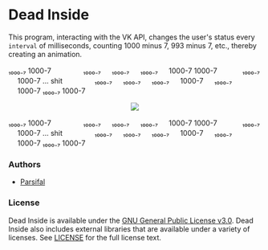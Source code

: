 # Dead Inside

This program, interacting with the VK API, changes the user's status every `interval` of milliseconds, counting 1000 minus 7, 993 minus 7, etc., thereby creating an animation.

₁₀₀₀₋₇ 1000-7 　　　　 ₁₀₀₀₋₇ 　 ₁₀₀₀₋₇ 　 ₁₀₀₀₋₇ 　 1000-7 1000-7 　　　 ₁₀₀₀₋₇ 　 1000-7 ... shit 　　　　 ₁₀₀₀₋₇ 　 ₁₀₀₀₋₇ 　 ₁₀₀₀₋₇ 　 1000-7 　 ₁₀₀₀₋₇ 　 1000-7 ₁₀₀₀₋₇ 1000-7

<div align="center"><img src="https://static-prod.weplay.tv/2019-09-30/66f03376dc8398a8c289e71cc892ea47.jpeg" /></div>

₁₀₀₀₋₇ 1000-7 　　　　 ₁₀₀₀₋₇ 　 ₁₀₀₀₋₇ 　 ₁₀₀₀₋₇ 　 1000-7 1000-7 　　　 ₁₀₀₀₋₇ 　 1000-7 ... shit 　　　　 ₁₀₀₀₋₇ 　 ₁₀₀₀₋₇ 　 ₁₀₀₀₋₇ 　 1000-7 　 ₁₀₀₀₋₇ 　 1000-7 ₁₀₀₀₋₇ 1000-7

### Authors

- [Parsifal](https://github.com/Parsifal)

### License

Dead Inside is available under the [GNU General Public License v3.0](LICENSE). Dead Inside also includes external libraries that are available under a variety of licenses. See [LICENSE](LICENSE) for the full license text.
